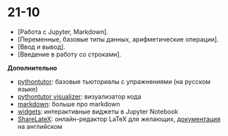 # 21-10

* [Работа с Jupyter, Markdown].
* [Переменные, базовые типы данных, арифметические операции].
* [Ввод и вывод].
* [Введение в работу со строками].


**Дополнительно**

* [pythontutor](http://pythontutor.ru): базовые тьюториалы с упражнениями (на русском языке)
* [pythontutor visualizer](http://pythontutor.ru/visualizer/): визуализатор кода
* [markdown](https://www.ibm.com/support/knowledgecenter/SSQNUZ_current/com.ibm.icpdata.doc/dsx/markd-jupyter.html): больше про markdown
* [widgets](https://ipywidgets.readthedocs.io/en/stable/examples/Widget%20Basics.html): интерактивные виджеты в Jupyter Notebook
* [ShareLateX](https://ru.sharelatex.com/): онлайн-редактор LaTeX для желающих, [документация](https://www.overleaf.com/learn) на английском 
